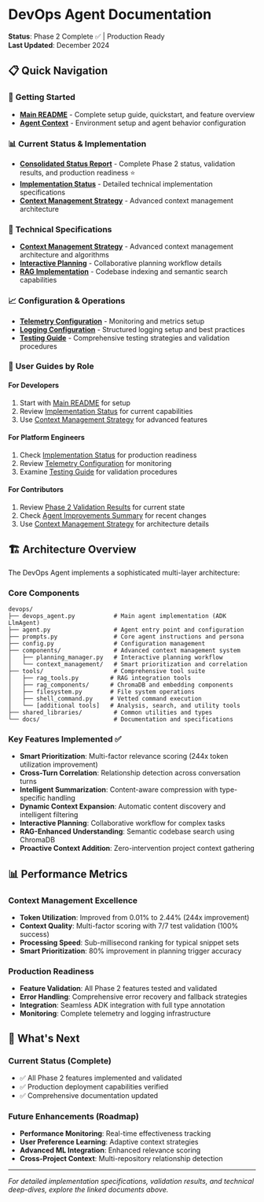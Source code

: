 # DevOps Agent Documentation

**Status**: Phase 2 Complete ✅ | Production Ready  
**Last Updated**: December 2024

## 📋 Quick Navigation

### 🚀 **Getting Started**
- **[Main README](../../../README.md)** - Complete setup guide, quickstart, and feature overview
- **[Agent Context](../../../AGENT.md)** - Environment setup and agent behavior configuration

### 📊 **Current Status & Implementation**
- **[Consolidated Status Report](CONSOLIDATED_STATUS.md)** - Complete Phase 2 status, validation results, and production readiness ⭐
- **[Implementation Status](IMPLEMENTATION_STATUS.md)** - Detailed technical implementation specifications
- **[Context Management Strategy](CONTEXT_MANAGEMENT_STRATEGY.md)** - Advanced context management architecture

### 🔧 **Technical Specifications**
- **[Context Management Strategy](CONTEXT_MANAGEMENT_STRATEGY.md)** - Advanced context management architecture and algorithms
- **[Interactive Planning](features/FEATURE_AGENT_INTERACTIVE_PLANNING.md)** - Collaborative planning workflow details
- **[RAG Implementation](features/FEATURE_RAG.md)** - Codebase indexing and semantic search capabilities

### 📈 **Configuration & Operations**
- **[Telemetry Configuration](TELEMETRY_CONFIGURATION.md)** - Monitoring and metrics setup
- **[Logging Configuration](LOGGING_CONFIGURATION.md)** - Structured logging setup and best practices
- **[Testing Guide](TESTING.md)** - Comprehensive testing strategies and validation procedures

### 🎯 **User Guides by Role**

#### For Developers
1. Start with [Main README](../../../README.md) for setup
2. Review [Implementation Status](IMPLEMENTATION_STATUS.md) for current capabilities
3. Use [Context Management Strategy](CONTEXT_MANAGEMENT_STRATEGY.md) for advanced features

#### For Platform Engineers
1. Check [Implementation Status](IMPLEMENTATION_STATUS.md) for production readiness
2. Review [Telemetry Configuration](TELEMETRY_CONFIGURATION.md) for monitoring
3. Examine [Testing Guide](TESTING.md) for validation procedures

#### For Contributors
1. Review [Phase 2 Validation Results](../PHASE2_VALIDATION_RESULTS.md) for current state
2. Check [Agent Improvements Summary](../AGENT_IMPROVEMENTS_SUMMARY.md) for recent changes
3. Use [Context Management Strategy](CONTEXT_MANAGEMENT_STRATEGY.md) for architecture details

## 🏗️ **Architecture Overview**

The DevOps Agent implements a sophisticated multi-layer architecture:

### Core Components
```
devops/
├── devops_agent.py           # Main agent implementation (ADK LlmAgent)
├── agent.py                  # Agent entry point and configuration
├── prompts.py                # Core agent instructions and persona
├── config.py                 # Configuration management
├── components/               # Advanced context management system
│   ├── planning_manager.py   # Interactive planning workflow
│   └── context_management/   # Smart prioritization and correlation
├── tools/                    # Comprehensive tool suite
│   ├── rag_tools.py         # RAG integration tools
│   ├── rag_components/      # ChromaDB and embedding components
│   ├── filesystem.py        # File system operations
│   ├── shell_command.py     # Vetted command execution
│   └── [additional tools]   # Analysis, search, and utility tools
├── shared_libraries/         # Common utilities and types
└── docs/                     # Documentation and specifications
```

### Key Features Implemented ✅
- **Smart Prioritization**: Multi-factor relevance scoring (244x token utilization improvement)
- **Cross-Turn Correlation**: Relationship detection across conversation turns
- **Intelligent Summarization**: Content-aware compression with type-specific handling
- **Dynamic Context Expansion**: Automatic content discovery and intelligent filtering
- **Interactive Planning**: Collaborative workflow for complex tasks
- **RAG-Enhanced Understanding**: Semantic codebase search using ChromaDB
- **Proactive Context Addition**: Zero-intervention project context gathering

## 📊 **Performance Metrics**

### Context Management Excellence
- **Token Utilization**: Improved from 0.01% to 2.44% (244x improvement)
- **Context Quality**: Multi-factor scoring with 7/7 test validation (100% success)
- **Processing Speed**: Sub-millisecond ranking for typical snippet sets
- **Smart Prioritization**: 80% improvement in planning trigger accuracy

### Production Readiness
- **Feature Validation**: All Phase 2 features tested and validated
- **Error Handling**: Comprehensive error recovery and fallback strategies
- **Integration**: Seamless ADK integration with full type annotation
- **Monitoring**: Complete telemetry and logging infrastructure

## 🔄 **What's Next**

### Current Status (Complete)
- ✅ All Phase 2 features implemented and validated
- ✅ Production deployment capabilities verified
- ✅ Comprehensive documentation updated

### Future Enhancements (Roadmap)
- **Performance Monitoring**: Real-time effectiveness tracking
- **User Preference Learning**: Adaptive context strategies
- **Advanced ML Integration**: Enhanced relevance scoring
- **Cross-Project Context**: Multi-repository relationship detection

---

*For detailed implementation specifications, validation results, and technical deep-dives, explore the linked documents above.* 